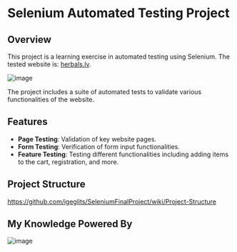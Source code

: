 # Selenium Automated Testing Project


## Overview

This project is a learning exercise in automated testing using Selenium. The tested website is: [herbals.lv](http://www.herbals.lv).

![image](https://github.com/igeglits/SeleniumFinalProject/assets/146365696/9b59865c-d933-4d8b-b3b4-543e8590d456)


The project includes a suite of automated tests to validate various functionalities of the website.

## Features

- **Page Testing**: Validation of key website pages.
- **Form Testing**: Verification of form input functionalities.
- **Feature Testing**: Testing different functionalities including adding items to the cart, registration, and more.

## Project Structure

https://github.com/igeglits/SeleniumFinalProject/wiki/Project-Structure

## My Knowledge Powered By


![image](https://github.com/igeglits/SeleniumFinalProject/assets/146365696/df853929-078b-4ff6-a57d-73b347e430d8)

